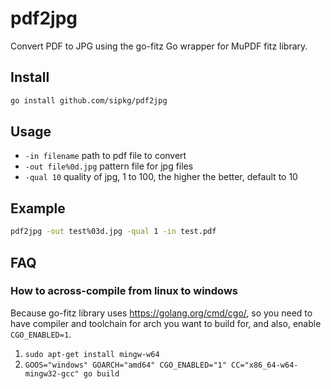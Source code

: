 # pdf2jpg

Convert PDF to JPG using the go-fitz Go wrapper for MuPDF fitz library.

## Install

```sh
go install github.com/sipkg/pdf2jpg
```

## Usage

* `-in filename` path to pdf file to convert
* `-out file%0d.jpg` pattern file for jpg files
* `-qual 10`  quality of jpg, 1 to 100, the higher the better, default to 10

## Example

```sh
pdf2jpg -out test%03d.jpg -qual 1 -in test.pdf
```

## FAQ

### How to across-compile from linux to windows

Because go-fitz library uses https://golang.org/cmd/cgo/, so you need to have compiler and toolchain for arch you want to build for, and also, enable `CGO_ENABLED=1`. 

1. `sudo apt-get install mingw-w64`
1. `GOOS="windows" GOARCH="amd64" CGO_ENABLED="1" CC="x86_64-w64-mingw32-gcc" go build`